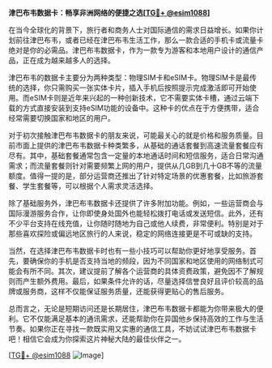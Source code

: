 **津巴布韦数据卡：畅享非洲网络的便捷之选[[TG💪+ @esim1088](https://t.me/s/esim1088)]**

在当今全球化的背景下，旅行者和商务人士对国际通信的需求日益增长。如果你计划前往津巴布韦，或者已经在津巴布韦生活工作，那么一款合适的手机卡或流量卡绝对是你的必需品。津巴布韦数据卡，作为一款专为游客和本地用户设计的通信产品，正在成为越来越多人的选择。

津巴布韦的数据卡主要分为两种类型：物理SIM卡和eSIM卡。物理SIM卡是最传统的选择，你只需购买一张实体卡片，插入手机后按照提示完成激活即可开始使用。而eSIM卡则是近年来兴起的一种创新技术，它不需要实体卡槽，通过云端下载的方式直接安装到支持eSIM功能的设备中。这种卡的优点在于方便携带，适合经常需要切换国家和地区的用户。

对于初次接触津巴布韦数据卡的朋友来说，可能最关心的就是价格和服务质量。目前市面上提供的津巴布韦数据卡种类繁多，从基础的通话套餐到高速流量套餐应有尽有。其中，基础套餐通常包含一定量的本地通话时间和短信服务，适合日常沟通需求；而流量套餐则针对需要频繁上网的用户，提供从几GB到几十GB不等的流量额度。值得一提的是，部分运营商还推出了针对特定场景的优惠套餐，比如旅游套餐、学生套餐等，可以根据个人需求灵活选择。

除了基础服务外，津巴布韦数据卡还提供了许多附加功能。例如，一些运营商会与国际漫游服务合作，让你即使身处国外也能轻松拨打电话或发送短信。此外，还有不少平台支持在线充值，让你随时随地为自己或他人续费，非常便利。特别是对于那些喜欢探险或偏远地区旅行的人来说，稳定的网络连接更是不可或缺的支持。

当然，在选择津巴布韦数据卡时也有一些小技巧可以帮助你更好地享受服务。首先，要确保你的手机是否支持当地的频段，因为不同国家和地区使用的网络制式可能会有所不同。其次，建议提前了解各个运营商的具体资费政策，避免因不了解规则而产生额外费用。最后，如果条件允许的话，尽量选择信誉良好且评价较高的品牌或服务商，这样不仅能保证服务质量，还能获得更贴心的售后服务。

总而言之，无论是短期访问还是长期居住，津巴布韦数据卡都能为你带来极大的便利。它不仅能满足基本的通讯需求，还能帮助你在异国他乡保持高效的工作与生活节奏。如果你正在寻找一款既实用又实惠的通信工具，不妨试试津巴布韦数据卡吧！相信它会成为你探索这片神秘大陆的最佳伙伴之一。

[[TG💪+ @esim1088](https://t.me/s/esim1088) ![Image](https://i.postimg.cc/4NQfJmqS/Snipaste-2025-05-13-00-14-12.png)]
